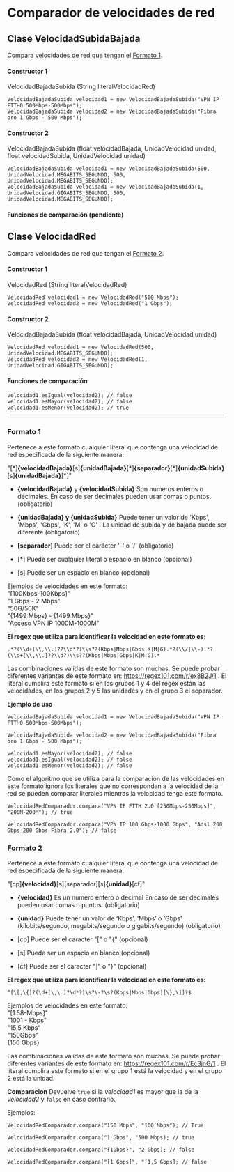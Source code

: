 # Comparador de velocidades de red

## Clase VelocidadSubidaBajada  

Compara velocidades de red que tengan el [Formato 1](https://github.com/seruxGC/velocidad-red-comparador/blob/master/README.md#formato-1).

#### Constructor 1  

VelocidadBajadaSubida (String  literalVelocidadRed)

    VelocidadBajadaSubida velocidad1 = new VelocidadBajadaSubida("VPN IP FTTH0 500Mbps-500Mbps");
    VelocidadBajadaSubida velocidad2 = new VelocidadBajadaSubida("Fibra oro 1 Gbps - 500 Mbps");
    
#### Constructor 2   

VelocidadBajadaSubida (float velocidadBajada, UnidadVelocidad unidad, float velocidadSubida, UnidadVelocidad unidad)

    VelocidadBajadaSubida velocidad1 = new VelocidadBajadaSubida(500, UnidadVelocidad.MEGABITS_SEGUNDO, 500, UnidadVelocidad.MEGABITS_SEGUNDO);
    VelocidadBajadaSubida velocidad1 = new VelocidadBajadaSubida(1, UnidadVelocidad.GIGABITS_SEGUNDO, 500, UnidadVelocidad.MEGABITS_SEGUNDO);

#### Funciones de comparación (pendiente) 

## Clase VelocidadRed

Compara velocidades de red que tengan el [Formato 2](https://github.com/seruxGC/velocidad-red-comparador/blob/master/README.md#formato-2).

#### Constructor 1  

VelocidadRed (String  literalVelocidadRed)

    VelocidadRed velocidad1 = new VelocidadRed("500 Mbps");
    VelocidadRed velocidad2 = new VelocidadRed("1 Gbps");
    
#### Constructor 2   

VelocidadBajadaSubida (float velocidadBajada, UnidadVelocidad unidad)

    VelocidadRed velocidad1 = new VelocidadRed(500, UnidadVelocidad.MEGABITS_SEGUNDO);
    VelocidadRed velocidad2 = new VelocidadRed(1, UnidadVelocidad.GIGABITS_SEGUNDO);

#### Funciones de comparación  

	velocidad1.esIgual(velocidad2); // false
	velocidad1.esMayor(velocidad2); // false
	velocidad1.esMenor(velocidad2); // true
___
 
 ###  Formato 1

 Pertenece a este formato cualquier literal que contenga una velocidad de red especificada de la siguiente manera: 
 
 "[\*]**{velocidadBajada}**[s]**{unidadBajada}**[\*]**{separador}**[\*]**{unidadSubida}**[s]**{unidadBajada}**[\*]"
 
 - **{velocidadBajada}** y **{velocidadSubida}** Son numeros enteros o decimales. En caso de ser decimales pueden usar comas o puntos. (obligatorio)
 
 -  **{unidadBajada} y {unidadSubida}** Puede tener un valor de 'Kbps', 'Mbps', 'Gbps', 'K', 'M' o 'G' . La unidad de subida y de bajada puede ser diferente (obligatorio)

 - **[separador]** Puede ser el carácter '-' o '/' (obligatorio)
 
  - [*] Puede ser cualquier literal o espacio en blanco (opcional)
  
 - [s] Puede ser un espacio en blanco (opcional)
  
Ejemplos de velocidades en este formato:    <br>
"[100Kbps-100Kbps]"  <br>
"1 Gbps - 2 Mbps"  <br>
"50G/50K"  <br>
"{1499 Mbps} - {1499 Mbps}"  <br>
"Acceso VPN IP 1000M-1000M"  <br>

**El regex que utiliza para identificar la velocidad en este formato es:** <br>

    .*?(\\d+[\\,\\.]??\\d*?)\\s??(Kbps|Mbps|Gbps|K|M|G).*?(\\/|\\-).*?(\\d+[\\,\\.]??\\d?)\\s??(Kbps|Mbps|Gbps|K|M|G).*
    
Las combinaciones validas de este formato son muchas. Se puede probar diferentes variantes de este formato en:  https://regex101.com/r/ex8B2J/1 . El literal cumplira este formato si en los grupos 1 y 4 del regex están las velocidades, en los grupos 2 y 5 las unidades y en el grupo 3 el separador.

**Ejemplo de uso**
    
    VelocidadBajadaSubida velocidad1 = new VelocidadBajadaSubida("VPN IP FTTH0 500Mbps-500Mbps");
    
    VelocidadBajadaSubida velocidad2 = new VelocidadBajadaSubida("Fibra oro 1 Gbps - 500 Mbps");
    
    velocidad1.esMayor(velocidad2); // false
    velocidad1.esIgual(velocidad2); // false
    velocidad1.esMenor(velocidad2); // false
    
 Como el algoritmo que se utiliza para la comparación de las velocidades en este formato ignora los literales que no correspondan a la velocidad de la red se pueden comparar literales mientras la velocidad tenga este formato.
 
    VelocidadRedComparador.compara("VPN IP FTTH 2.0 [250Mbps-250Mbps]", "200M-200M"); // true
    
    VelocidadRedComparador.compara("VPN IP 100 Gbps-1000 Gbps", "Adsl 200 Gbps-200 Gbps Fibra 2.0"); // false
 
 
 ###  Formato 2
 
Pertenece a este formato cualquier literal que contenga una velocidad de red especificada de la siguiente manera:

 "[cp]**{velocidad}**[s][separador][s]**{unidad}**[cf]"
 
- **{velocidad}** Es un numero entero o decimal En caso de ser decimales pueden usar comas o puntos. (obligatorio)

- **{unidad}** Puede tener un valor de ‘Kbps’, ‘Mbps’ o ‘Gbps’ (kilobits/segundo, megabits/segundo o gigabits/segundo) (obligatorio)

- [cp] Puede ser el caracter "[" o "{" (opcional)

- [s] Puede ser un espacio en blanco (opcional)

- [cf]  Puede ser el caracter "]" o "}" (opcional)

**El regex que utiliza para identificar la velocidad en este formato es:** <br>

    ^[\[,\{]?(\d+[\,\.]?\d*?)\s?\-?\s?(Kbps|Mbps|Gbps)[\},\]]?$

Ejemplos de velocidades en este formato:  <br>
"[1.58-Mbps]"  <br>
"1001 - Kbps"  <br>
"15,5 Kbps"  <br>
"150Gbps"  <br>
{150 Gbps}  

Las combinaciones validas de este formato son muchas. Se puede probar diferentes variantes de este formato en:  https://regex101.com/r/Ec3jnG/1 . El literal cumplira este formato si en el grupo 1 está la velocidad y en el grupo 2 está la unidad.

**Comparacion**
Devuelve  `true` si la *velocidad1*  es mayor que la de la *velocidad2* y `false` en caso contrario.

Ejemplos:

    VelocidadRedComparador.compara("150 Mbps", "100 Mbps"); // True
    
    VelocidadRedComparador.compara("1 Gbps", "500 Mbps); // true

    VelocidadRedComparador.compara("{1Gbps}", "2 Gbps); // false

    VelocidadRedComparador.compara("[1 Gbps]", "[1,5 Gbps]; // false



